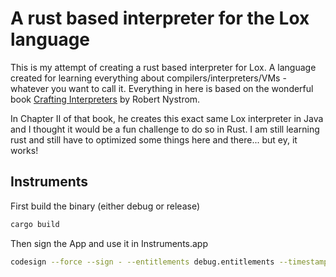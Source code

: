 # A rust based interpreter for the Lox language

This is my attempt of creating a rust based interpreter for Lox. A language created for learning everything about compilers/interpreters/VMs - whatever you want to call it. Everything in here is based on the wonderful book [Crafting Interpreters](https://craftinginterpreters.com/contents.html) by Robert Nystrom.

In Chapter II of that book, he creates this exact same Lox interpreter in Java and I thought it would be a fun challenge to do so in Rust. I am still learning rust and still have to optimized some things here and there... but ey, it works!

## Instruments

First build the binary (either debug or release)

```bash
cargo build
```

Then sign the App and use it in Instruments.app

```bash
codesign --force --sign - --entitlements debug.entitlements --timestamp=none ./target/debug/rlox
```
